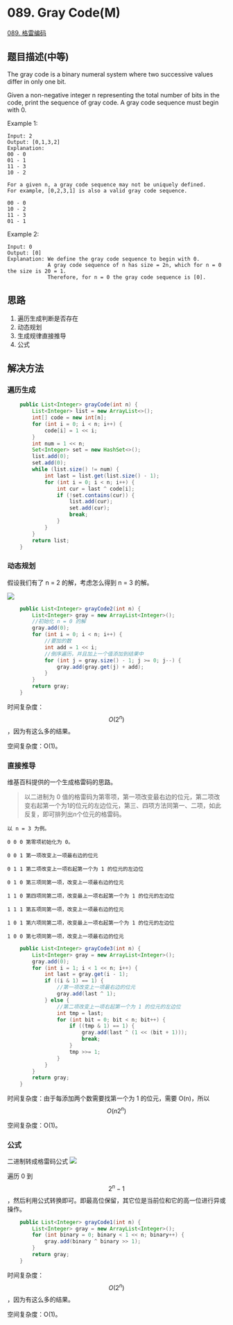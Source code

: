 # 089. Gray Code\(M\)

[089. 格雷编码](https://leetcode-cn.com/problems/gray-code/)

## 题目描述\(中等\)

The gray code is a binary numeral system where two successive values differ in only one bit.

Given a non-negative integer n representing the total number of bits in the code, print the sequence of gray code. A gray code sequence must begin with 0.

Example 1:

```
Input: 2
Output: [0,1,3,2]
Explanation:
00 - 0
01 - 1
11 - 3
10 - 2

For a given n, a gray code sequence may not be uniquely defined.
For example, [0,2,3,1] is also a valid gray code sequence.

00 - 0
10 - 2
11 - 3
01 - 1
```

Example 2:

```
Input: 0
Output: [0]
Explanation: We define the gray code sequence to begin with 0.
             A gray code sequence of n has size = 2n, which for n = 0 the size is 20 = 1.
             Therefore, for n = 0 the gray code sequence is [0].
```

## 思路

1. 遍历生成判断是否存在
2. 动态规划
3. 生成规律直接推导
4. 公式

## 解决方法

### 遍历生成

```java
    public List<Integer> grayCode(int n) {
        List<Integer> list = new ArrayList<>();
        int[] code = new int[n];
        for (int i = 0; i < n; i++) {
            code[i] = 1 << i;
        }
        int num = 1 << n;
        Set<Integer> set = new HashSet<>();
        list.add(0);
        set.add(0);
        while (list.size() != num) {
            int last = list.get(list.size() - 1);
            for (int i = 0; i < n; i++) {
                int cur = last ^ code[i];
                if (!set.contains(cur)) {
                    list.add(cur);
                    set.add(cur);
                    break;
                }
            }
        }
        return list;
    }
```

### 动态规划

假设我们有了 n = 2 的解，考虑怎么得到 n = 3 的解。

![](../assets/001-100/089-s-2-1.png)

```java
    public List<Integer> grayCode2(int n) {
        List<Integer> gray = new ArrayList<Integer>();
        //初始化 n = 0 的解
        gray.add(0);
        for (int i = 0; i < n; i++) {
            //要加的数
            int add = 1 << i;
            //倒序遍历，并且加上一个值添加到结果中
            for (int j = gray.size() - 1; j >= 0; j--) {
                gray.add(gray.get(j) + add);
            }
        }
        return gray;
    }
```

时间复杂度：$$ O(2^n) $$，因为有这么多的结果。

空间复杂度：O\(1\)。

### 直接推导

维基百科提供的一个生成格雷码的思路。

> 以二进制为 0 值的格雷码为第零项，第一项改变最右边的位元，第二项改变右起第一个为1的位元的左边位元，第三、四项方法同第一、二项，如此反复，即可排列出n个位元的格雷码。

```
以 n = 3 为例。

0 0 0 第零项初始化为 0。

0 0 1 第一项改变上一项最右边的位元

0 1 1 第二项改变上一项右起第一个为 1 的位元的左边位

0 1 0 第三项同第一项，改变上一项最右边的位元

1 1 0 第四项同第二项，改变最上一项右起第一个为 1 的位元的左边位

1 1 1 第五项同第一项，改变上一项最右边的位元

1 0 1 第六项同第二项，改变最上一项右起第一个为 1 的位元的左边位

1 0 0 第七项同第一项，改变上一项最右边的位元
```

```java
    public List<Integer> grayCode3(int n) {
        List<Integer> gray = new ArrayList<Integer>();
        gray.add(0);
        for (int i = 1; i < 1 << n; i++) {
            int last = gray.get(i - 1);
            if ((i & 1) == 1) {
                //第一项改变上一项最右边的位元
                gray.add(last ^ 1);
            } else {
                //第二项改变上一项右起第一个为 1 的位元的左边位
                int tmp = last;
                for (int bit = 0; bit < n; bit++) {
                    if ((tmp & 1) == 1) {
                        gray.add(last ^ (1 << (bit + 1)));
                        break;
                    }
                    tmp >>= 1;
                }
            }
        }
        return gray;
    }
```

时间复杂度：由于每添加两个数需要找第一个为 1 的位元，需要 O\(n\)，所以 $$ O(n2^n) $$

空间复杂度：O\(1\)。

### 公式

二进制转成格雷码公式
![](../assets/001-100/089-s-4-1.png)

遍历 0 到 $$ 2^n-1 $$，然后利用公式转换即可。即最高位保留，其它位是当前位和它的高一位进行异或操作。

```java
    public List<Integer> grayCode1(int n) {
        List<Integer> gray = new ArrayList<Integer>();
        for (int binary = 0; binary < 1 << n; binary++) {
            gray.add(binary ^ binary >> 1);
        }
        return gray;
    }

```
时间复杂度：$$ O(2^n) $$，因为有这么多的结果。

空间复杂度：O\(1\)。